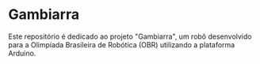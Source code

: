 # Gambiarra
Este repositório é dedicado ao projeto "Gambiarra", um robô desenvolvido para a Olimpíada Brasileira de Robótica (OBR) utilizando a plataforma Arduino.
